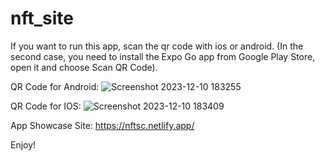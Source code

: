 # nft_site

If you want to run this app, scan the qr code with ios or android.
(In the second case, you need to install the Expo Go app from Google Play Store, open it and choose Scan QR Code).



QR Code for Android:
![Screenshot 2023-12-10 183255](https://github.com/Zast96/nft_site/assets/114933581/14a50eed-162f-43a2-8a44-eaf45523a155)

QR Code for IOS:
![Screenshot 2023-12-10 183409](https://github.com/Zast96/nft_site/assets/114933581/9d7ee61d-62db-4163-8741-a88870076fee)




App Showcase Site: https://nftsc.netlify.app/

Enjoy!
